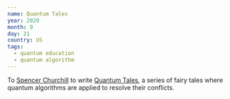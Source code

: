 ```yaml
---
name: Quantum Tales
year: 2020
month: 9
day: 21
country: US
tags:
  - quantum education
  - quantum algorithm
---
```

To [Spencer Churchill](https://github.com/splch) to write [Quantum Tales](https://quantumtales.org/), a series of fairy tales where quantum algorithms are applied to resolve their conflicts.

